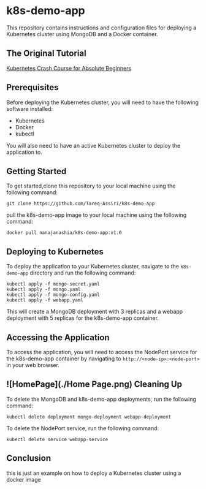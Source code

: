 k8s-demo-app
============

This repository contains instructions and configuration files for deploying a Kubernetes cluster using MongoDB and a Docker container.

The Original Tutorial
-------------
[Kubernetes Crash Course for Absolute Beginners](https://www.youtube.com/watch?v=s_o8dwzRlu4&ab_channel=TechWorldwithNana)

Prerequisites
-------------

Before deploying the Kubernetes cluster, you will need to have the following software installed:

- Kubernetes
- Docker
- kubectl

You will also need to have an active Kubernetes cluster to deploy the application to.

Getting Started
---------------

To get started,clone this repository to your local machine using the following command:
```
git clone https://github.com/Tareq-Assiri/k8s-demo-app
```
pull the k8s-demo-app image to your local machine using the following command:
```
docker pull nanajanashia/k8s-demo-app:v1.0
```

Deploying to Kubernetes
-----------------------

To deploy the application to your Kubernetes cluster, navigate to the `k8s-demo-app` directory and run the following command:
```
kubectl apply -f mongo-secret.yaml
kubectl apply -f mongo.yaml
kubectl apply -f mongo-config.yaml
kubectl apply -f webapp.yaml
```

This will create a MongoDB deployment with 3 replicas and a webapp deployment with 5 replicas for the k8s-demo-app container.

Accessing the Application
-------------------------

To access the application, you will need to access the NodePort service for the k8s-demo-app container by navigating to `http://<node-ip>:<node-port>` in your web browser.

![HomePage](./Home Page.png)
Cleaning Up
-----------

To delete the MongoDB and k8s-demo-app deployments, run the following command:
```
kubectl delete deployment mongo-deployment webapp-deployment
```

To delete the NodePort service, run the following command:
```
kubectl delete service webapp-service
```

Conclusion
----------
this is just an example on how to deploy a Kubernetes cluster using a docker image

